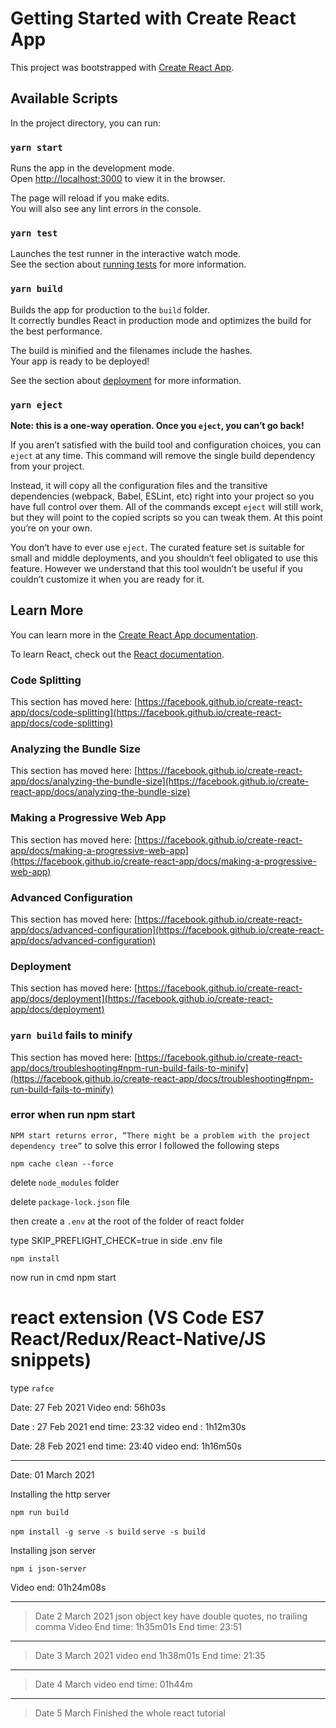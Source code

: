 # Getting Started with Create React App

This project was bootstrapped with [Create React App](https://github.com/facebook/create-react-app).

## Available Scripts

In the project directory, you can run:

### `yarn start`

Runs the app in the development mode.\
Open [http://localhost:3000](http://localhost:3000) to view it in the browser.

The page will reload if you make edits.\
You will also see any lint errors in the console.

### `yarn test`

Launches the test runner in the interactive watch mode.\
See the section about [running tests](https://facebook.github.io/create-react-app/docs/running-tests) for more information.

### `yarn build`

Builds the app for production to the `build` folder.\
It correctly bundles React in production mode and optimizes the build for the best performance.

The build is minified and the filenames include the hashes.\
Your app is ready to be deployed!

See the section about [deployment](https://facebook.github.io/create-react-app/docs/deployment) for more information.

### `yarn eject`

**Note: this is a one-way operation. Once you `eject`, you can’t go back!**

If you aren’t satisfied with the build tool and configuration choices, you can `eject` at any time. This command will remove the single build dependency from your project.

Instead, it will copy all the configuration files and the transitive dependencies (webpack, Babel, ESLint, etc) right into your project so you have full control over them. All of the commands except `eject` will still work, but they will point to the copied scripts so you can tweak them. At this point you’re on your own.

You don’t have to ever use `eject`. The curated feature set is suitable for small and middle deployments, and you shouldn’t feel obligated to use this feature. However we understand that this tool wouldn’t be useful if you couldn’t customize it when you are ready for it.

## Learn More

You can learn more in the [Create React App documentation](https://facebook.github.io/create-react-app/docs/getting-started).

To learn React, check out the [React documentation](https://reactjs.org/).

### Code Splitting

This section has moved here: [https://facebook.github.io/create-react-app/docs/code-splitting](https://facebook.github.io/create-react-app/docs/code-splitting)

### Analyzing the Bundle Size

This section has moved here: [https://facebook.github.io/create-react-app/docs/analyzing-the-bundle-size](https://facebook.github.io/create-react-app/docs/analyzing-the-bundle-size)

### Making a Progressive Web App

This section has moved here: [https://facebook.github.io/create-react-app/docs/making-a-progressive-web-app](https://facebook.github.io/create-react-app/docs/making-a-progressive-web-app)

### Advanced Configuration

This section has moved here: [https://facebook.github.io/create-react-app/docs/advanced-configuration](https://facebook.github.io/create-react-app/docs/advanced-configuration)

### Deployment

This section has moved here: [https://facebook.github.io/create-react-app/docs/deployment](https://facebook.github.io/create-react-app/docs/deployment)

### `yarn build` fails to minify

This section has moved here: [https://facebook.github.io/create-react-app/docs/troubleshooting#npm-run-build-fails-to-minify](https://facebook.github.io/create-react-app/docs/troubleshooting#npm-run-build-fails-to-minify)

### error when run npm start
`NPM start returns error, “There might be a problem with the project dependency tree”`
to solve this error I followed the following steps

`npm cache clean --force`

delete `node_modules` folder

delete `package-lock.json` file

then
create a `.env` at the root of the folder of react folder

type SKIP_PREFLIGHT_CHECK=true in side .env file

`npm install`

now run in cmd npm start

# react extension (VS Code ES7 React/Redux/React-Native/JS snippets)
type `rafce`

Date: 27 Feb 2021
Video end: 56h03s

Date : 27 Feb 2021 
end time: 23:32 
video end : 1h12m30s

Date: 28 Feb 2021 
end time: 23:40
video end: 1h16m50s

********************************************************
Date: 01 March 2021

Installing the http server 

`npm run build`

`npm install -g serve -s build`
`serve -s build`

Installing json server 

`npm i json-server`

Video end: 01h24m08s 

*****************************************************************************

> Date 2 March 2021
> json object key have double quotes, no trailing comma
> Video End time: 1h35m01s
> End time: 23:51

******************************************************************************
> Date 3 March 2021 
> video end 1h38m01s
> End time: 21:35

***************************************************************************
> Date 4 March
> video end time: 01h44m

*********************************************************************************
> Date 5 March
> Finished the whole react tutorial